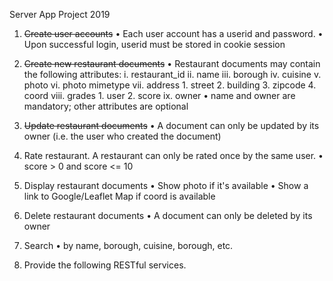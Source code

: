 Server App Project 2019

1. ~~Create user accounts~~
    • Each user account has a userid and password.
    • Upon successful login, userid must be stored in cookie session

2. ~~Create new restaurant documents~~
    • Restaurant documents may contain the following attributes:
        i. restaurant_id
        ii. name
        iii. borough
        iv. cuisine
        v. photo
        vi. photo mimetype
        vii. address
            1. street
            2. building
            3. zipcode
            4. coord
        viii. grades
            1. user
            2. score
        ix. owner
    • name and owner are mandatory; other attributes are optional

3. ~~Update restaurant documents~~
    • A document can only be updated by its owner (i.e. the user who created
    the document)

4. Rate restaurant. A restaurant can only be rated once by the same user.
    • score > 0 and score <= 10

5. Display restaurant documents
    • Show photo if it's available
    • Show a link to Google/Leaflet Map if coord is available

6. Delete restaurant documents
    • A document can only be deleted by its owner

7. Search
    • by name, borough, cuisine, borough, etc.
    
8. Provide the following RESTful services.